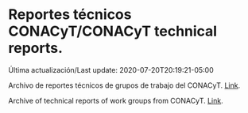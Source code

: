 # Reportes técnicos CONACyT/CONACyT technical reports.

Última actualización/Last update: 2020-07-20T20:19:21-05:00

Archivo de reportes técnicos de grupos de trabajo del CONACyT. [Link](https://coronavirus.conacyt.mx/productos/index.html).

Archive of technical reports of work groups from CONACyT. [Link](https://coronavirus.conacyt.mx/productos/index.html).
